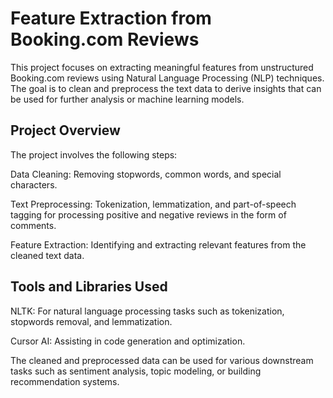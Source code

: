 # Feature Extraction from Booking.com Reviews
This project focuses on extracting meaningful features from unstructured Booking.com reviews using Natural Language Processing (NLP) techniques. The goal is to clean and preprocess the text data to derive insights that can be used for further analysis or machine learning models.

## Project Overview
The project involves the following steps:

Data Cleaning: Removing stopwords, common words, and special characters.

Text Preprocessing: Tokenization, lemmatization, and part-of-speech tagging for processing positive and negative reviews in the form of comments.

Feature Extraction: Identifying and extracting relevant features from the cleaned text data.

## Tools and Libraries Used
NLTK: For natural language processing tasks such as tokenization, stopwords removal, and lemmatization.

Cursor AI: Assisting in code generation and optimization.

The cleaned and preprocessed data can be used for various downstream tasks such as sentiment analysis, topic modeling, or building recommendation systems.
